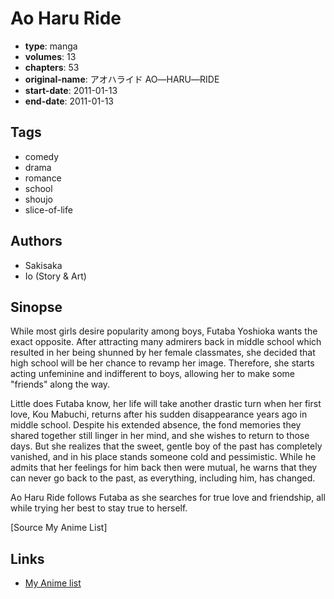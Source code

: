 # Ao Haru Ride

-   **type**: manga
-   **volumes**: 13
-   **chapters**: 53
-   **original-name**: アオハライド AO―HARU―RIDE
-   **start-date**: 2011-01-13
-   **end-date**: 2011-01-13

## Tags

-   comedy
-   drama
-   romance
-   school
-   shoujo
-   slice-of-life

## Authors

-   Sakisaka
-   Io (Story & Art)

## Sinopse

While most girls desire popularity among boys, Futaba Yoshioka wants the exact opposite. After attracting many admirers back in middle school which resulted in her being shunned by her female classmates, she decided that high school will be her chance to revamp her image. Therefore, she starts acting unfeminine and indifferent to boys, allowing her to make some "friends" along the way.

Little does Futaba know, her life will take another drastic turn when her first love, Kou Mabuchi, returns after his sudden disappearance years ago in middle school. Despite his extended absence, the fond memories they shared together still linger in her mind, and she wishes to return to those days. But she realizes that the sweet, gentle boy of the past has completely vanished, and in his place stands someone cold and pessimistic. While he admits that her feelings for him back then were mutual, he warns that they can never go back to the past, as everything, including him, has changed.

Ao Haru Ride follows Futaba as she searches for true love and friendship, all while trying her best to stay true to herself.

[Source My Anime List]

## Links

-   [My Anime list](https://myanimelist.net/manga/24294/Ao_Haru_Ride)

